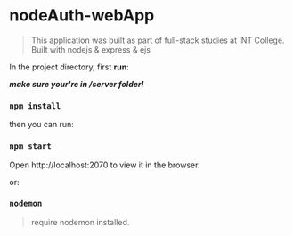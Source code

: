 # nodeAuth-webApp 
>This application was built as part of full-stack studies at INT College.
Built with nodejs & express & ejs


In the project directory, first **run**:

**_make sure your're in /server folder!_**
### `npm install`


 then you can run:
 ### `npm start`
Open http://localhost:2070 to view it in the browser.
 
 or:
 ### `nodemon`
 > require nodemon installed.

